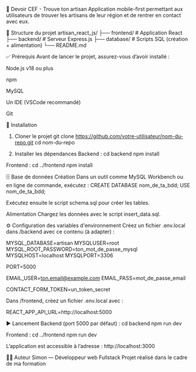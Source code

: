 🎲 Devoir CEF - Trouve ton artisan
Application mobile-first permettant aux utilisateurs de trouver les artisans de leur région et de rentrer en contact avec eux.

📁 Structure du projet
artisan_react_js/
├── frontend/ # Application React
├── backend/ # Serveur Express.js
├── database/ # Scripts SQL (création + alimentation)
└── README.md

✅ Prérequis
Avant de lancer le projet, assurez-vous d’avoir installé :

Node.js v18 ou plus

npm

MySQL

Un IDE (VSCode recommandé)

Git

🚀 Installation
1. Cloner le projet
git clone https://github.com/votre-utilisateur/nom-du-repo.git
cd nom-du-repo

2. Installer les dépendances
Backend :
cd backend
npm install

Frontend :
cd ../frontend
npm install

🗄️ Base de données
Création
Dans un outil comme MySQL Workbench ou en ligne de commande, exécutez :
CREATE DATABASE nom_de_ta_bdd;
USE nom_de_ta_bdd;

Exécutez ensuite le script schema.sql pour créer les tables.

Alimentation
Chargez les données avec le script insert_data.sql.

⚙️ Configuration des variables d'environnement
Créez un fichier .env.local dans /backend avec ce contenu (à adapter) :

MYSQL_DATABASE=artisan
MYSQLUSER=root
MYSQL_ROOT_PASSWORD=ton_mot_de_passe_mysql
MYSQLHOST=localhost
MYSQLPORT=3306

PORT=5000

EMAIL_USER=ton.email@example.com
EMAIL_PASS=mot_de_passe_email

CONTACT_FORM_TOKEN=un_token_secret

Dans /frontend, créez un fichier .env.local avec :

REACT_APP_API_URL=http://localhost:5000

▶️ Lancement
Backend (port 5000 par défaut) :
cd backend
npm run dev

Frontend :
cd ../frontend
npm run dev

L’application est accessible à l’adresse : http://localhost:3000

👨‍💻 Auteur
Simon — Développeur web Fullstack
Projet réalisé dans le cadre de ma formation
